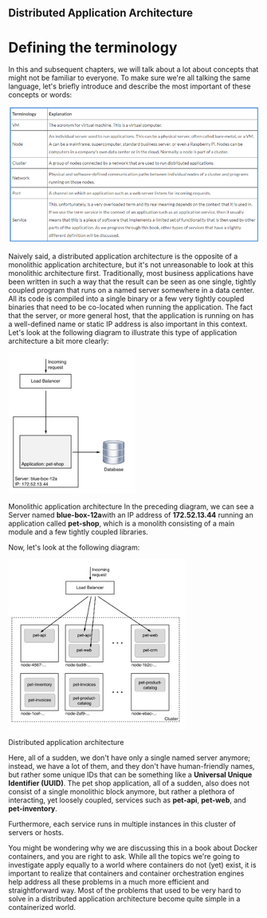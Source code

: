 ## Distributed Application Architecture

# Defining the terminology

In this and subsequent chapters, we will talk about a lot about concepts that might not be familiar to everyone. To make sure we're all talking the same language, let's briefly introduce and describe the most important of these concepts or words:

![daa](./img/l8-DAA-01.png)

Naively said, a distributed application architecture is the opposite of a monolithic application architecture, but it's not unreasonable to look at this monolithic architecture first. Traditionally, most business applications have been written in such a way that the result can be seen as one single, tightly coupled program that runs on a named server somewhere in a data center. All its code is compiled into a single binary or a few very tightly coupled binaries that need to be co-located when running the application. The fact that the server, or more general host, that the application is running on has a well-defined name or static IP address is also important in this context. Let's look at the following diagram to illustrate this type of application architecture a bit more clearly:


![daa](./img/l8-DAA-02.png)

Monolithic application architecture
In the preceding diagram, we can see a Server named **blue-box-12a**with an IP address of **172.52.13.44** running an application called **pet-shop**, which is a monolith consisting of a main module and a few tightly coupled libraries.

Now, let's look at the following diagram:

![daa](./img/l8-DAA-03.png)

Distributed application architecture

Here, all of a sudden, we don't have only a single named server anymore; instead, we have a lot of them, and they don't have human-friendly names, but rather some unique IDs that can be something like a **Universal Unique Identifier (UUID)**. The pet shop application, all of a sudden, also does not consist of a single monolithic block anymore, but rather a plethora of interacting, yet loosely coupled, services such as **pet-api**, **pet-web**, and **pet-inventory**. 

Furthermore, each service runs in multiple instances in this cluster of servers or hosts.

You might be wondering why we are discussing this in a book about Docker containers, and you are right to ask. While all the topics we're going to investigate apply equally to a world where containers do not (yet) exist, it is important to realize that containers and container orchestration engines help address all these problems in a much more efficient and straightforward way. Most of the problems that used to be very hard to solve in a distributed application architecture become quite simple in a containerized world.